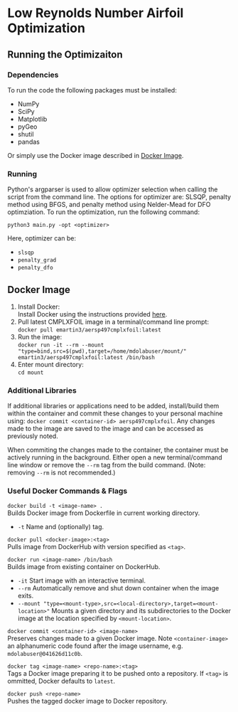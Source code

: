 # Low Reynolds Number Airfoil Optimization

## Running the Optimizaiton

### Dependencies

To run the code the following packages must be installed:
- NumPy
- SciPy
- Matplotlib
- pyGeo
- shutil
- pandas

Or simply use the Docker image described in [Docker Image](#docker-image). 

### Running

Python's argparser is used to allow optimizer selection when calling the script from the command line. The options for optimizer are: SLSQP, penalty method using BFGS, and penalty method using Nelder-Mead for DFO optimziation. To run the optimization, run the following command: 
```
python3 main.py -opt <optimizer>
```

Here, optimizer can be:
- `slsqp`
- `penalty_grad`
- `penalty_dfo`

## Docker Image

1. Install Docker: <br>
    Install Docker using the instructions provided [here](https://www.docker.com/).
1. Pull latest CMPLXFOIL image in a terminal/command line prompt: <br> 
    `docker pull emartin3/aersp497cmplxfoil:latest`
1. Run the image: <br>
    `docker run -it --rm --mount "type=bind,src=$(pwd),target=/home/mdolabuser/mount/" emartin3/aersp497cmplxfoil:latest /bin/bash`
1. Enter mount directory: <br>
    `cd mount`

### Additional Libraries
If additional libraries or applications need to be added, install/build them within the container and commit these changes to your personal machine using: `docker commit <container-id> aersp497cmplxfoil`. Any changes made to the image are saved to the image and can be accessed as previously noted.

When commiting the changes made to the container, the container must be actively running in the background. Either open a new terminal/command line window or remove the `--rm` tag from the build command. (Note: removing `--rm` is not recommended.) 

### Useful Docker Commands & Flags
`docker build -t <image-name> .` <br>
Builds Docker image from Dockerfile in current working directory.
* `-t` 
    Name and (optionally) tag.

`docker pull <docker-image>:<tag>` <br>
Pulls image from DockerHub with version specified as `<tag>`.

`docker run <image-name> /bin/bash` <br>
Builds image from existing container on DockerHub.
* `-it`
    Start image with an interactive terminal.
* `--rm` 
    Automatically remove and shut down container when the image exits.
* `--mount "type=<mount-type>,src=<local-directory>,target=<mount-location>"`
    Mounts a given directory and its subdirectories to the Docker image at the location specified by `<mount-location>`.

`docker commit <container-id> <image-name>` <br>
Preserves changes made to a given Docker image. Note `<container-image>` an alphanumeric code found after the image username, e.g. `mdolabuser@041626d11c0b`.

`docker tag <image-name> <repo-name>:<tag>` <br>
Tags a Docker image preparing it to be pushed onto a repository. If `<tag>` is ommitted, Docker defaults to `latest`.

`docker push <repo-name>` <br>
Pushes the tagged docker image to Docker repository.
